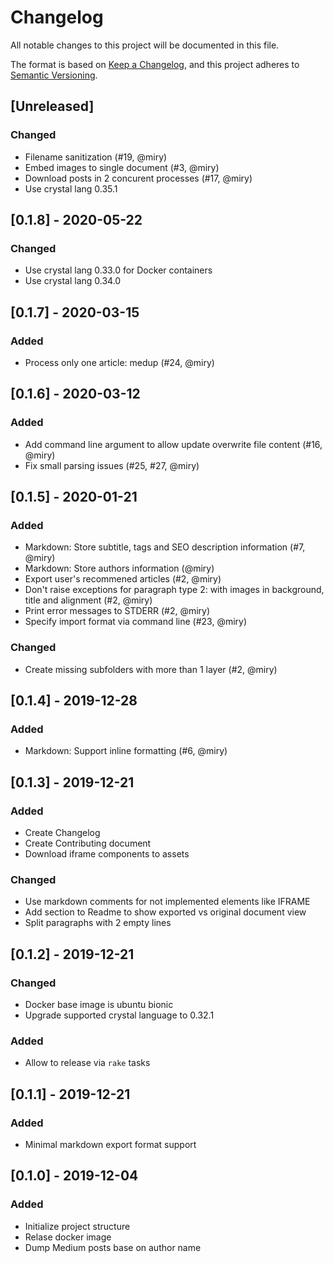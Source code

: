 # Changelog

All notable changes to this project will be documented in this file.

The format is based on [Keep a Changelog](https://keepachangelog.com/en/1.1.0/),
and this project adheres to [Semantic Versioning](https://semver.org/spec/v2.0.0.html).

## [Unreleased]
### Changed
- Filename sanitization (#19, @miry)
- Embed images to single document (#3, @miry)
- Download posts in 2 concurent processes (#17, @miry)
- Use crystal lang 0.35.1

## [0.1.8] - 2020-05-22
### Changed
- Use crystal lang 0.33.0 for Docker containers
- Use crystal lang 0.34.0

## [0.1.7] - 2020-03-15
### Added
- Process only one article: medup <url> (#24, @miry)

## [0.1.6] - 2020-03-12
### Added
- Add command line argument to allow update overwrite file content (#16, @miry)
- Fix small parsing issues (#25, #27, @miry)

## [0.1.5] - 2020-01-21
### Added
- Markdown: Store subtitle, tags and SEO description information (#7, @miry)
- Markdown: Store authors information (@miry)
- Export user's recommened articles (#2, @miry)
- Don't raise exceptions for paragraph type 2: with images in background, title and alignment (#2, @miry)
- Print error messages to STDERR (#2, @miry)
- Specify import format via command line (#23, @miry)

### Changed
- Create missing subfolders with more than 1 layer (#2, @miry)

## [0.1.4] - 2019-12-28
### Added
- Markdown: Support inline formatting (#6, @miry)

## [0.1.3] - 2019-12-21
### Added
- Create Changelog
- Create Contributing document
- Download iframe components to assets

### Changed
- Use markdown comments for not implemented elements like IFRAME
- Add section to Readme to show exported vs original document view
- Split paragraphs with 2 empty lines

## [0.1.2] - 2019-12-21
### Changed
- Docker base image is ubuntu bionic
- Upgrade supported crystal language to 0.32.1

### Added
- Allow to release via `rake` tasks

## [0.1.1] - 2019-12-21
### Added
- Minimal markdown export format support

## [0.1.0] - 2019-12-04
### Added
- Initialize project structure
- Relase docker image
- Dump Medium posts base on author name
